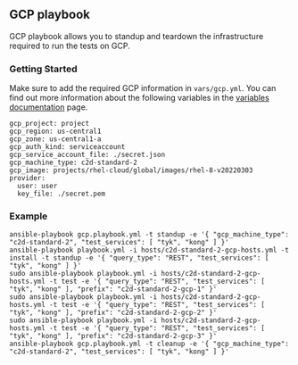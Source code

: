 ## GCP playbook
GCP playbook allows you to standup and teardown the infrastructure required to run the tests on GCP.

### Getting Started
Make sure to add the required GCP information in `vars/gcp.yml`. You can find out more information about the following variables in the [variables documentation](/docs/variables.md#gcp) page.

```
gcp_project: project
gcp_region: us-central1
gcp_zone: us-central1-a
gcp_auth_kind: serviceaccount
gcp_service_account_file: ./secret.json
gcp_machine_type: c2d-standard-2
gcp_image: projects/rhel-cloud/global/images/rhel-8-v20220303
provider:
  user: user
  key_file: ./secret.pem
```

### Example
```
ansible-playbook gcp.playbook.yml -t standup -e '{ "gcp_machine_type": "c2d-standard-2", "test_services": [ "tyk", "kong" ] }'
ansible-playbook playbook.yml -i hosts/c2d-standard-2-gcp-hosts.yml -t install -t standup -e '{ "query_type": "REST", "test_services": [ "tyk", "kong" ] }'
sudo ansible-playbook playbook.yml -i hosts/c2d-standard-2-gcp-hosts.yml -t test -e '{ "query_type": "REST", "test_services": [ "tyk", "kong" ], "prefix": "c2d-standard-2-gcp-1" }'
sudo ansible-playbook playbook.yml -i hosts/c2d-standard-2-gcp-hosts.yml -t test -e '{ "query_type": "REST", "test_services": [ "tyk", "kong" ], "prefix": "c2d-standard-2-gcp-2" }'
sudo ansible-playbook playbook.yml -i hosts/c2d-standard-2-gcp-hosts.yml -t test -e '{ "query_type": "REST", "test_services": [ "tyk", "kong" ], "prefix": "c2d-standard-2-gcp-3" }'
ansible-playbook gcp.playbook.yml -t cleanup -e '{ "gcp_machine_type": "c2d-standard-2", "test_services": [ "tyk", "kong" ] }'
```

